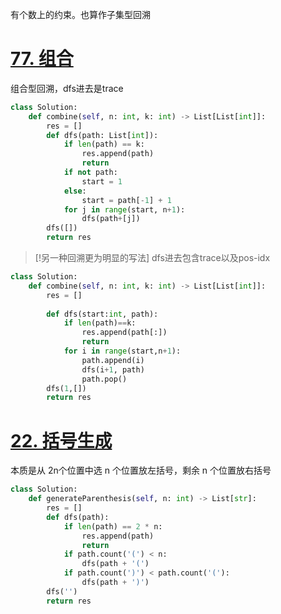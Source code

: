 有个数上的约束。也算作子集型回溯
# [77. 组合](https://leetcode.cn/problems/combinations/)
组合型回溯，dfs进去是trace
```python
class Solution:
    def combine(self, n: int, k: int) -> List[List[int]]:
        res = []
        def dfs(path: List[int]):
            if len(path) == k:
                res.append(path)
                return
            if not path:
                start = 1
            else:
                start = path[-1] + 1
            for j in range(start, n+1):
                dfs(path+[j])
        dfs([])
        return res
```
>[!另一种回溯更为明显的写法]
>dfs进去包含trace以及pos-idx

```python
class Solution:
    def combine(self, n: int, k: int) -> List[List[int]]:
        res = []
        
        def dfs(start:int, path):
            if len(path)==k:
                res.append(path[:])
                return
            for i in range(start,n+1):
                path.append(i)
                dfs(i+1, path)
                path.pop()
        dfs(1,[])
        return res
```
# [22. 括号生成](https://leetcode.cn/problems/generate-parentheses/)
本质是从 2n个位置中选 n 个位置放左括号，剩余 n 个位置放右括号
```python
class Solution:
    def generateParenthesis(self, n: int) -> List[str]:
        res = []
        def dfs(path):
            if len(path) == 2 * n:
                res.append(path)
                return
            if path.count('(') < n:
                dfs(path + '(')
            if path.count(')') < path.count('('):
                dfs(path + ')')
        dfs('')
        return res
```